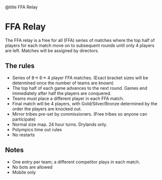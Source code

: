 @title FFA Relay

# FFA Relay

The FFA relay is a free for all (FFA) series of matches where the top half of players for each match move on to subsequent rounds until only 4 players are left. Matches will be assigned by directors.

## The rules
- Series of 8-> 6-> 4 player FFA matches. (Exact bracket sizes will be determined once the number of teams are known)
- The top half of each game advances to the next round. Games end immediately after half the players are conquered. 
- Teams must place a different player in each FFA match. 
- Final match will be 4 players, with Gold/Silver/Bronze determined by the order the players are knocked out. 
- Mirror tribes pre-set by commissioners. (Free tribes so anyone can participate)
- Normal size map. 24 hour turns. Drylands only.
- Polympics time out rules
- No restarts

## Notes
- One entry per team; a different competitor plays in each match.
- No bots are allowed
- Mobile only

